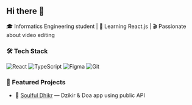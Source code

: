 ## Hi there 👋
🎓 Informatics Engineering student | 🧠 Learning React.js | 🎬 Passionate about video editing

### 🛠️ Tech Stack
![React](https://img.shields.io/badge/React-20232A?style=for-the-badge&logo=react)
![TypeScript](https://img.shields.io/badge/TypeScript-007ACC?style=for-the-badge&logo=typescript)
![Figma](https://img.shields.io/badge/Figma-F24E1E?style=for-the-badge&logo=figma)
![Git](https://img.shields.io/badge/Git-F05032?style=for-the-badge&logo=git)

### 🚀 Featured Projects
- 🌙 [Soulful Dhikr](https://github.com/username/soulful-dhikr) — Dzikir & Doa app using public API  
<!--
**chadoincode/chadoincode** is a ✨ _special_ ✨ repository because its `README.md` (this file) appears on your GitHub profile.

Here are some ideas to get you started:

- 🔭 I’m currently working on ...
- 🌱 I’m currently learning ...
- 👯 I’m looking to collaborate on ...
- 🤔 I’m looking for help with ...
- 💬 Ask me about ...
- 📫 How to reach me: ...
- 😄 Pronouns: ...
- ⚡ Fun fact: ...
-->
